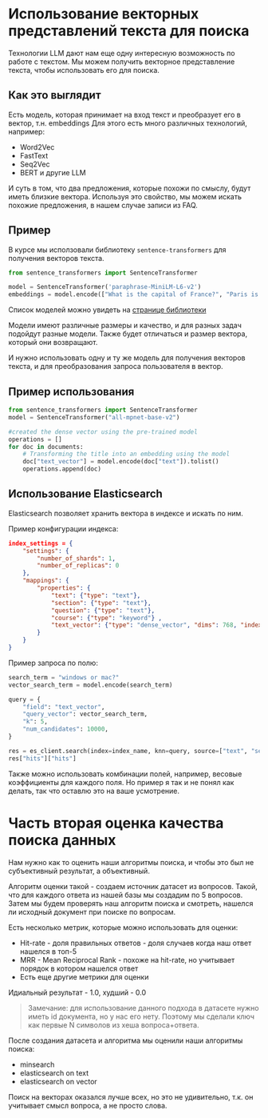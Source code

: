 # Использование векторных представлений текста для поиска

Технологии LLM дают нам еще одну интересную возможность по работе с текстом. 
Мы можем получить векторное представление текста, чтобы использовать его для поиска.

## Как это выглядит

Есть модель, которая принимает на вход текст и преобразует его в вектор, т.н. embeddings
Для этого есть много различных технологий, например:
* Word2Vec
* FastText
* Seq2Vec
* BERT и другие LLM

И суть в том, что два предложения, которые похожи по смыслу, будут иметь близкие вектора.
Используя это свойство, мы можем искать похожие предложения, в нашем случае записи из FAQ.

## Пример

В курсе мы исползовали библиотеку `sentence-transformers` для получения векторов текста.
```python
from sentence_transformers import SentenceTransformer

model = SentenceTransformer('paraphrase-MiniLM-L6-v2')
embeddings = model.encode(["What is the capital of France?", "Paris is the capital of France"])
```

Список моделей можно увидеть на [странице библиотеки](https://www.sbert.net/docs/pretrained_models.html)

Модели имеют различные размеры и качество, и для разных задач подойдут разные модели. Также будет отличаться и размер вектора, который они возвращают.

И нужно использовать одну и ту же модель для получения векторов текста, и для преобразования запроса пользователя в вектор.

## Пример использования

```python
from sentence_transformers import SentenceTransformer
model = SentenceTransformer("all-mpnet-base-v2")

#created the dense vector using the pre-trained model
operations = []
for doc in documents:
    # Transforming the title into an embedding using the model
    doc["text_vector"] = model.encode(doc["text"]).tolist()
    operations.append(doc)
```

## Использование Elasticsearch

Elasticsearch позволяет хранить вектора в индексе и искать по ним.

Пример конфигурации индекса:
```json
index_settings = {
    "settings": {
        "number_of_shards": 1,
        "number_of_replicas": 0
    },
    "mappings": {
        "properties": {
            "text": {"type": "text"},
            "section": {"type": "text"},
            "question": {"type": "text"},
            "course": {"type": "keyword"} ,
            "text_vector": {"type": "dense_vector", "dims": 768, "index": True, "similarity": "cosine"},
        }
    }
}
```

Пример запроса по полю:

```python
search_term = "windows or mac?"
vector_search_term = model.encode(search_term)

query = {
    "field": "text_vector",
    "query_vector": vector_search_term,
    "k": 5,
    "num_candidates": 10000, 
}

res = es_client.search(index=index_name, knn=query, source=["text", "section", "question", "course"])
res["hits"]["hits"]

```

Также можно использовать комбинации полей, например, весовые коэффициенты для каждого поля.
Но пример я так и не понял как делать, так что оставлю это на ваше усмотрение.


# Часть вторая оценка качества поиска данных

Нам нужно как то оценить наши алгоритмы поиска, и чтобы это был не субъективный результат, а объективный.

Алгоритм оценки такой - создаем источник датасет из вопросов. Такой, что для каждого ответа из нашей базы мы создадим по 5 вопросов.
Затем мы будем проверять наш алгоритм поиска и смотреть, нашелся ли исходный документ при поиске по вопросам.

Есть несколько метрик, которые можно использовать для оценки:
* Hit-rate - доля правильных ответов - доля случаев когда наш ответ нашелся в топ-5
* MRR - Mean Reciprocal Rank - похоже на hit-rate, но учитывает порядок в котором нашелся ответ
* Есть еще другие метрики для оценки

Идиальный результат - 1.0, худший - 0.0

> Замечание: для использование данного подхода в датасете нужно иметь id документа, но у нас его нету. Поэтому мы сделали ключ как первые N символов из хеша вопроса+ответа.

После создания датасета и алгоритма мы оценили наши алгоритмы поиска:
* minsearch
* elasticsearch on text 
* elasticsearch on vector

Поиск на векторах оказался лучше всех, но это не удивительно, т.к. он учитывает смысл вопроса, а не просто слова.